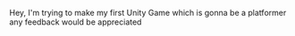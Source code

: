 Hey, I'm trying to make my first Unity Game which is gonna be a platformer
any feedback would be appreciated
